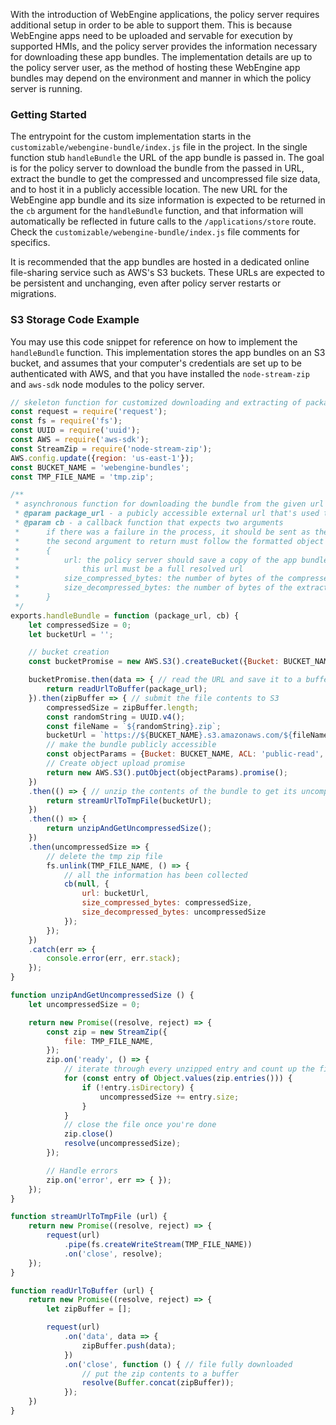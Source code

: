 With the introduction of WebEngine applications, the policy server requires additional setup in order to be able to support them. This is because WebEngine apps need to be uploaded and servable for execution by supported HMIs, and the policy server provides the information necessary for downloading these app bundles. The implementation details are up to the policy server user, as the method of hosting these WebEngine app bundles may depend on the environment and manner in which the policy server is running. 

### Getting Started
The entrypoint for the custom implementation starts in the `customizable/webengine-bundle/index.js` file in the project. In the single function stub `handleBundle` the URL of the app bundle is passed in. The goal is for the policy server to download the bundle from the passed in URL, extract the bundle to get the compressed and uncompressed file size data, and to host it in a publicly accessible location. The new URL for the WebEngine app bundle and its size information is expected to be returned in the `cb` argument for the `handleBundle` function, and that information will automatically be reflected in future calls to the `/applications/store` route. Check the `customizable/webengine-bundle/index.js` file comments for specifics.

It is recommended that the app bundles are hosted in a dedicated online file-sharing service such as AWS's S3 buckets. These URLs are expected to be persistent and unchanging, even after policy server restarts or migrations. 

### S3 Storage Code Example
You may use this code snippet for reference on how to implement the `handleBundle` function. This implementation stores the app bundles on an S3 bucket, and assumes that your computer's credentials are set up to be authenticated with AWS, and that you have installed the `node-stream-zip` and `aws-sdk` node modules to the policy server.

```js
// skeleton function for customized downloading and extracting of package information
const request = require('request');
const fs = require('fs');
const UUID = require('uuid');
const AWS = require('aws-sdk');
const StreamZip = require('node-stream-zip');
AWS.config.update({region: 'us-east-1'});
const BUCKET_NAME = 'webengine-bundles';
const TMP_FILE_NAME = 'tmp.zip';

/**
 * asynchronous function for downloading the bundle from the given url and extracting its size information
 * @param package_url - a pubicly accessible external url that's used to download the bundle onto the policy server
 * @param cb - a callback function that expects two arguments
 *      if there was a failure in the process, it should be sent as the first argument. the policy server will log it
 *      the second argument to return must follow the formatted object below
 *      {
 *          url: the policy server should save a copy of the app bundle somewhere publicly accessible
 *              this url must be a full resolved url
 *          size_compressed_bytes: the number of bytes of the compressed downloaded bundle
 *          size_decompressed_bytes: the number of bytes of the extracted downloaded bundle
 *      }
 */
exports.handleBundle = function (package_url, cb) {
    let compressedSize = 0;
    let bucketUrl = '';

    // bucket creation
    const bucketPromise = new AWS.S3().createBucket({Bucket: BUCKET_NAME, ACL: 'public-read'}).promise();

    bucketPromise.then(data => { // read the URL and save it to a buffer variable
        return readUrlToBuffer(package_url);
    }).then(zipBuffer => { // submit the file contents to S3
        compressedSize = zipBuffer.length;
        const randomString = UUID.v4();
        const fileName = `${randomString}.zip`;
        bucketUrl = `https://${BUCKET_NAME}.s3.amazonaws.com/${fileName}`;
        // make the bundle publicly accessible
        const objectParams = {Bucket: BUCKET_NAME, ACL: 'public-read', Key: fileName, Body: zipBuffer};
        // Create object upload promise
        return new AWS.S3().putObject(objectParams).promise();
    })
    .then(() => { // unzip the contents of the bundle to get its uncompressed data information
        return streamUrlToTmpFile(bucketUrl);
    })
    .then(() => {
        return unzipAndGetUncompressedSize();
    })
    .then(uncompressedSize => {
        // delete the tmp zip file
        fs.unlink(TMP_FILE_NAME, () => {
            // all the information has been collected
            cb(null, {
                url: bucketUrl,
                size_compressed_bytes: compressedSize,
                size_decompressed_bytes: uncompressedSize
            });
        });
    })
    .catch(err => {
        console.error(err, err.stack);
    });
}

function unzipAndGetUncompressedSize () {
    let uncompressedSize = 0;

    return new Promise((resolve, reject) => {
        const zip = new StreamZip({
            file: TMP_FILE_NAME,
        });
        zip.on('ready', () => {
            // iterate through every unzipped entry and count up the file sizes
            for (const entry of Object.values(zip.entries())) {
                if (!entry.isDirectory) {
                    uncompressedSize += entry.size;
                }
            }
            // close the file once you're done
            zip.close()
            resolve(uncompressedSize);
        });

        // Handle errors
        zip.on('error', err => { });
    });
}

function streamUrlToTmpFile (url) {
    return new Promise((resolve, reject) => {
        request(url)
            .pipe(fs.createWriteStream(TMP_FILE_NAME))
            .on('close', resolve);
    });
}

function readUrlToBuffer (url) {
    return new Promise((resolve, reject) => {
        let zipBuffer = [];

        request(url)
            .on('data', data => {
                zipBuffer.push(data);
            })
            .on('close', function () { // file fully downloaded
                // put the zip contents to a buffer 
                resolve(Buffer.concat(zipBuffer));
            });
    })
}

```